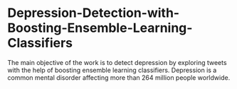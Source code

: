 # Depression-Detection-with-Boosting-Ensemble-Learning-Classifiers
The main objective of the work is to detect depression by exploring tweets with the help of boosting ensemble learning classifiers. Depression is a common mental disorder affecting more than 264 million people worldwide. 
